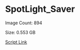 # SpotLight_Saver

Image Count: 894

Size: 0.553 GB

[Script Link](https://github.com/liuyal/Archive/blob/master/Python/Utilities/Miscellaneous/spotlight_saver.py)
